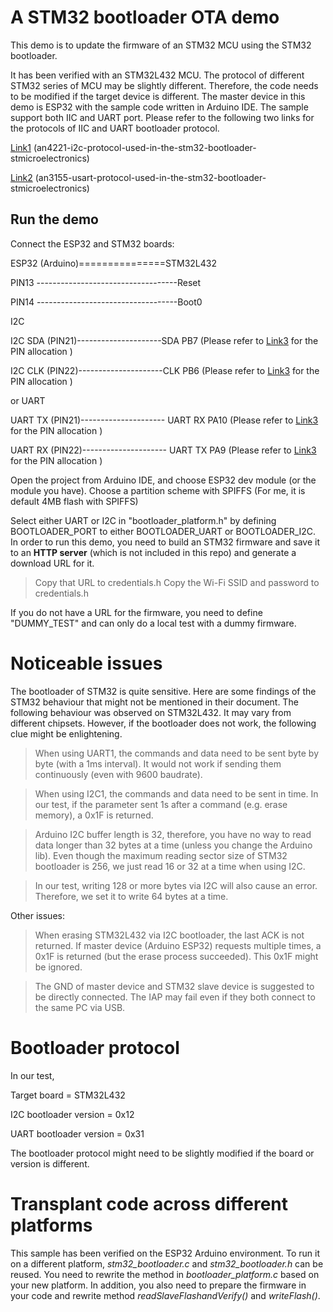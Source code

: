 # A STM32 bootloader OTA demo

This demo is to update the firmware of an STM32 MCU using the STM32 bootloader. 

It has been verified with an STM32L432 MCU. The protocol of different STM32 series of MCU may be slightly different. Therefore, the code needs to be modified if the target device is different.
The master device in this demo is ESP32 with the sample code written in Arduino IDE. 
The sample support both IIC and UART port. Please refer to the following two links for the protocols of IIC and UART bootloader protocol.

 [Link1](https://www.st.com/resource/en/application_note/an4221-i2c-protocol-used-in-the-stm32-bootloader-stmicroelectronics.pdf)   (an4221-i2c-protocol-used-in-the-stm32-bootloader-stmicroelectronics)
 
 [Link2](https://www.st.com/resource/en/application_note/an3155-usart-protocol-used-in-the-stm32-bootloader-stmicroelectronics.pdf)  (an3155-usart-protocol-used-in-the-stm32-bootloader-stmicroelectronics)

## Run the demo
Connect the ESP32 and STM32 boards:

ESP32 (Arduino)===============STM32L432

PIN13 -----------------------------------Reset

PIN14 -----------------------------------Boot0

I2C

I2C SDA  (PIN21)---------------------SDA PB7  (Please refer to [Link3](https://www.st.com/resource/en/application_note/cd00167594-stm32-microcontroller-system-memory-boot-mode-stmicroelectronics.pdf) for the PIN allocation )

I2C CLK  (PIN22)---------------------CLK  PB6 (Please refer to [Link3](https://www.st.com/resource/en/application_note/cd00167594-stm32-microcontroller-system-memory-boot-mode-stmicroelectronics.pdf) for the PIN allocation )

or UART

UART TX (PIN21)--------------------- UART RX PA10  (Please refer to [Link3](https://www.st.com/resource/en/application_note/cd00167594-stm32-microcontroller-system-memory-boot-mode-stmicroelectronics.pdf) for the PIN allocation )

UART RX (PIN22)--------------------- UART TX PA9 (Please refer to [Link3](https://www.st.com/resource/en/application_note/cd00167594-stm32-microcontroller-system-memory-boot-mode-stmicroelectronics.pdf) for the PIN allocation )

Open the project from Arduino IDE, and choose ESP32 dev module (or the module you have). Choose a partition scheme with SPIFFS (For me, it is default 4MB flash with SPIFFS)

Select either UART or I2C in "bootloader_platform.h" by defining BOOTLOADER_PORT  to either BOOTLOADER_UART  or BOOTLOADER_I2C.
In order to run this demo,  you need to build an STM32 firmware and save it to an **HTTP server** (which is not included in this repo) and generate a download URL for it. 
>Copy that URL to credentials.h
>Copy the Wi-Fi SSID and password to credentials.h

If you do not have a URL for the firmware, you need to define "DUMMY_TEST" and can only do a local test with a dummy firmware.

# Noticeable issues
The bootloader of STM32 is quite sensitive. Here are some findings of the STM32 behaviour that might not be mentioned in their document. The following behaviour was observed on STM32L432. It may vary from different chipsets. However, if the bootloader does not work, the following clue might be enlightening.

>When using UART1, the commands and data need to be sent byte by byte (with a 1ms interval). It would not work if sending them continuously (even with 9600 baudrate).

>When using I2C1, the commands and data need to be sent in time. In our test, if the parameter sent 1s after a command (e.g. erase memory), a 0x1F is returned.

>Arduino I2C buffer length is 32, therefore, you have no way to read data longer than 32 bytes at a time (unless you change the Arduino lib). Even though the maximum reading sector size of STM32 bootloader is 256, we just read 16 or 32 at a time when using I2C. 

>In our test, writing 128 or more bytes via I2C will also cause an error. Therefore, we set it to write 64 bytes at a time.

Other issues:

>When erasing STM32L432 via I2C bootloader, the last ACK is not returned. If master device (Arduino ESP32) requests multiple times, a 0x1F is returned (but the erase process succeeded). This 0x1F might be ignored. 

>The GND of master device and STM32 slave device is suggested to be directly connected. The IAP may fail even if they both connect to the same PC via USB.

# Bootloader protocol
In our test, 

Target board = STM32L432

I2C bootloader version = 0x12

 UART bootloader version = 0x31

The bootloader protocol might need to be slightly modified if the board or version is different.

# Transplant code across different platforms
This sample has been verified on the ESP32 Arduino environment. To run it on a different platform, *stm32_bootloader.c* and *stm32_bootloader.h* can be reused. You need to rewrite the method in *bootloader_platform.c* based on your new platform. In addition, you also need to prepare the firmware in your code and rewrite method *readSlaveFlashandVerify()* and *writeFlash()*.

